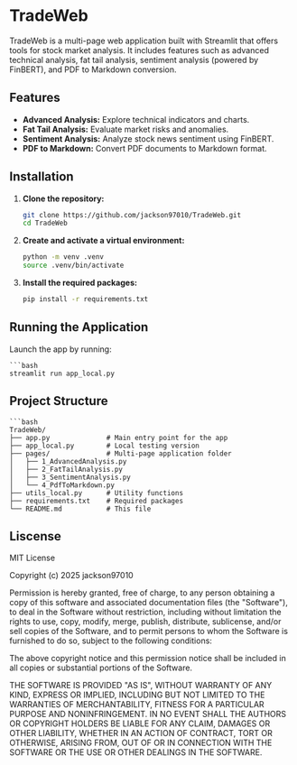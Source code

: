 # TradeWeb

TradeWeb is a multi-page web application built with Streamlit that offers tools for stock market analysis. It includes features such as advanced technical analysis, fat tail analysis, sentiment analysis (powered by FinBERT), and PDF to Markdown conversion.

## Features

- **Advanced Analysis:** Explore technical indicators and charts.
- **Fat Tail Analysis:** Evaluate market risks and anomalies.
- **Sentiment Analysis:** Analyze stock news sentiment using FinBERT.
- **PDF to Markdown:** Convert PDF documents to Markdown format.

## Installation

1. **Clone the repository:**
   ```bash
   git clone https://github.com/jackson97010/TradeWeb.git
   cd TradeWeb
2. **Create and activate a virtual environment:**
    ```bash
    python -m venv .venv
    source .venv/bin/activate
3. **Install the required packages:**
    ```bash
    pip install -r requirements.txt
## Running the Application
Launch the app by running:

    ```bash
    streamlit run app_local.py
## Project Structure
    ```bash
    TradeWeb/
    ├── app.py              # Main entry point for the app
    ├── app_local.py        # Local testing version
    ├── pages/              # Multi-page application folder
    │   ├── 1_AdvancedAnalysis.py
    │   ├── 2_FatTailAnalysis.py
    │   ├── 3_SentimentAnalysis.py
    │   └── 4_PdfToMarkdown.py
    ├── utils_local.py      # Utility functions
    ├── requirements.txt    # Required packages
    └── README.md           # This file
## Liscense
MIT License

Copyright (c) 2025 jackson97010

Permission is hereby granted, free of charge, to any person obtaining a copy
of this software and associated documentation files (the "Software"), to deal
in the Software without restriction, including without limitation the rights
to use, copy, modify, merge, publish, distribute, sublicense, and/or sell
copies of the Software, and to permit persons to whom the Software is
furnished to do so, subject to the following conditions:

The above copyright notice and this permission notice shall be included in all
copies or substantial portions of the Software.

THE SOFTWARE IS PROVIDED "AS IS", WITHOUT WARRANTY OF ANY KIND, EXPRESS OR
IMPLIED, INCLUDING BUT NOT LIMITED TO THE WARRANTIES OF MERCHANTABILITY,
FITNESS FOR A PARTICULAR PURPOSE AND NONINFRINGEMENT. IN NO EVENT SHALL THE
AUTHORS OR COPYRIGHT HOLDERS BE LIABLE FOR ANY CLAIM, DAMAGES OR OTHER
LIABILITY, WHETHER IN AN ACTION OF CONTRACT, TORT OR OTHERWISE, ARISING FROM,
OUT OF OR IN CONNECTION WITH THE SOFTWARE OR THE USE OR OTHER DEALINGS IN THE
SOFTWARE.